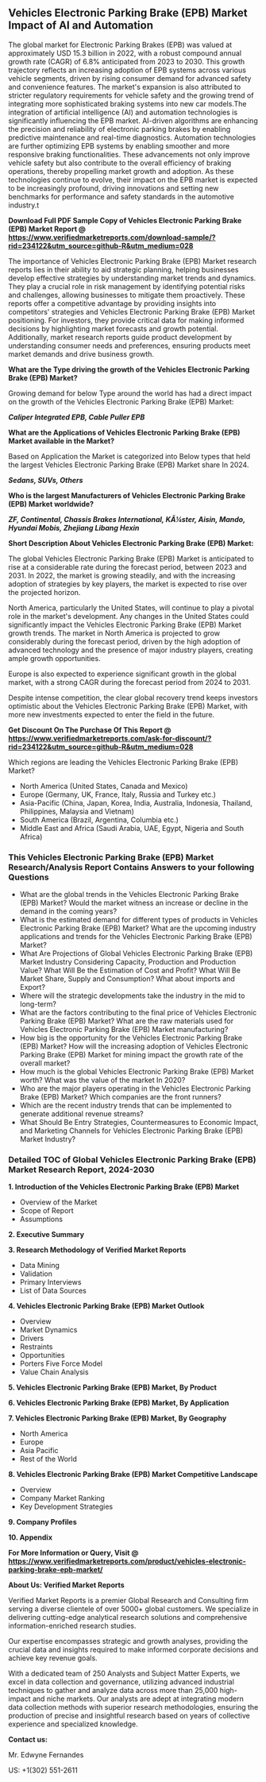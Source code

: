 <h2>Vehicles Electronic Parking Brake (EPB) Market Impact of AI and Automation</h2>The global market for Electronic Parking Brakes (EPB) was valued at approximately USD 15.3 billion in 2022, with a robust compound annual growth rate (CAGR) of 6.8% anticipated from 2023 to 2030. This growth trajectory reflects an increasing adoption of EPB systems across various vehicle segments, driven by rising consumer demand for advanced safety and convenience features. The market's expansion is also attributed to stricter regulatory requirements for vehicle safety and the growing trend of integrating more sophisticated braking systems into new car models.The integration of artificial intelligence (AI) and automation technologies is significantly influencing the EPB market. AI-driven algorithms are enhancing the precision and reliability of electronic parking brakes by enabling predictive maintenance and real-time diagnostics. Automation technologies are further optimizing EPB systems by enabling smoother and more responsive braking functionalities. These advancements not only improve vehicle safety but also contribute to the overall efficiency of braking operations, thereby propelling market growth and adoption. As these technologies continue to evolve, their impact on the EPB market is expected to be increasingly profound, driving innovations and setting new benchmarks for performance and safety standards in the automotive industry.t</p><p id="" class=""><strong>Download Full PDF Sample Copy of Vehicles Electronic Parking Brake (EPB) Market Report @ <a href="https://www.verifiedmarketreports.com/download-sample/?rid=234122&utm_source=github-R&utm_medium=028" target="_blank">https://www.verifiedmarketreports.com/download-sample/?rid=234122&utm_source=github-R&utm_medium=028</a></strong></p><p>The importance of&nbsp;Vehicles Electronic Parking Brake (EPB) Market research reports lies in their ability to aid strategic planning, helping businesses develop effective strategies by understanding market trends and dynamics. They play a crucial role in risk management by identifying potential risks and challenges, allowing businesses to mitigate them proactively. These reports offer a competitive advantage by providing insights into competitors' strategies and Vehicles Electronic Parking Brake (EPB) Market positioning. For investors, they provide critical data for making informed decisions by highlighting market forecasts and growth potential. Additionally, market research reports guide product development by understanding consumer needs and preferences, ensuring products meet market demands and drive business growth.</p><p><strong>What are the&nbsp;Type driving the growth of the Vehicles Electronic Parking Brake (EPB) Market?</strong></p><p id="" class="">Growing demand for below Type around the world has had a direct impact on the growth of the Vehicles Electronic Parking Brake (EPB) Market:</p><em><strong>Caliper Integrated EPB, Cable Puller EPB</strong></em></p><strong>What are the&nbsp;Applications&nbsp;of Vehicles Electronic Parking Brake (EPB) Market available in the Market?</strong></p><p id="" class="">Based on Application the Market is categorized into Below types that held the largest Vehicles Electronic Parking Brake (EPB) Market share In 2024.</p><em><strong>Sedans, SUVs, Others</strong></em></p><strong>Who is the largest Manufacturers of Vehicles Electronic Parking Brake (EPB) Market worldwide?</strong></p><p><em><strong>ZF, Continental, Chassis Brakes International, KÃ¼ster, Aisin, Mando, Hyundai Mobis, Zhejiang Libang Hexin</strong></em></p><p id="" class=""><strong>Short Description About Vehicles Electronic Parking Brake (EPB) Market:</strong></p><p>The global Vehicles Electronic Parking Brake (EPB) Market is anticipated to rise at a considerable rate during the forecast period, between 2023 and 2031. In 2022, the market is growing steadily, and with the increasing adoption of strategies by key players, the market is expected to rise over the projected horizon.</p><p>North America, particularly the United States, will continue to play a pivotal role in the market's development. Any changes in the United States could significantly impact the Vehicles Electronic Parking Brake (EPB) Market growth trends. The market in North America is projected to grow considerably during the forecast period, driven by the high adoption of advanced technology and the presence of major industry players, creating ample growth opportunities.</p><p>Europe is also expected to experience significant growth in the global market, with a strong CAGR during the forecast period from 2024 to 2031.</p><p>Despite intense competition, the clear global recovery trend keeps investors optimistic about the Vehicles Electronic Parking Brake (EPB) Market, with more new investments expected to enter the field in the future.</p><p id="" class=""><strong>Get Discount On The Purchase Of This Report @ <a href="https://www.verifiedmarketreports.com/ask-for-discount/?rid=234122&utm_source=github-R&utm_medium=028" target="_blank">https://www.verifiedmarketreports.com/ask-for-discount/?rid=234122&utm_source=github-R&utm_medium=028</a></strong></p>Which regions are leading the Vehicles Electronic Parking Brake (EPB) Market?</p><ul><li>North America (United States, Canada and Mexico)</li><li>Europe (Germany, UK, France, Italy, Russia and Turkey etc.)</li><li>Asia-Pacific (China, Japan, Korea, India, Australia, Indonesia, Thailand, Philippines, Malaysia and Vietnam)</li><li>South America (Brazil, Argentina, Columbia etc.)</li><li>Middle East and Africa (Saudi Arabia, UAE, Egypt, Nigeria and South Africa)</li></ul><h3 id="" class="">This Vehicles Electronic Parking Brake (EPB) Market Research/Analysis Report Contains Answers to your following Questions</h3><ul><li>What are the global trends in the Vehicles Electronic Parking Brake (EPB) Market? Would the market witness an increase or decline in the demand in the coming years?</li><li>What is the estimated demand for different types of products in Vehicles Electronic Parking Brake (EPB) Market? What are the upcoming industry applications and trends for the Vehicles Electronic Parking Brake (EPB) Market?</li><li>What Are Projections of Global Vehicles Electronic Parking Brake (EPB) Market Industry Considering Capacity, Production and Production Value? What Will Be the Estimation of Cost and Profit? What Will Be Market Share, Supply and Consumption? What about imports and Export?</li><li>Where will the strategic developments take the industry in the mid to long-term?</li><li>What are the factors contributing to the final price of Vehicles Electronic Parking Brake (EPB) Market? What are the raw materials used for Vehicles Electronic Parking Brake (EPB) Market manufacturing?</li><li>How big is the opportunity for the Vehicles Electronic Parking Brake (EPB) Market? How will the increasing adoption of Vehicles Electronic Parking Brake (EPB) Market for mining impact the growth rate of the overall market?</li><li>How much is the global Vehicles Electronic Parking Brake (EPB) Market worth? What was the value of the market In 2020?</li><li>Who are the major players operating in the Vehicles Electronic Parking Brake (EPB) Market? Which companies are the front runners?</li><li>Which are the recent industry trends that can be implemented to generate additional revenue streams?</li><li>What Should Be Entry Strategies, Countermeasures to Economic Impact, and Marketing Channels for Vehicles Electronic Parking Brake (EPB) Market Industry?</li></ul><h3 id="" class="">Detailed TOC of Global Vehicles Electronic Parking Brake (EPB) Market Research Report, 2024-2030</h3><p id="" class=""><strong>1. Introduction of the Vehicles Electronic Parking Brake (EPB) Market</strong></p><ul><li>Overview of the Market</li><li>Scope of Report</li><li>Assumptions</li></ul><p id="" class=""><strong>2. Executive Summary</strong></p><p id="" class=""><strong>3. Research Methodology of Verified Market Reports</strong></p><ul><li>Data Mining</li><li>Validation</li><li>Primary Interviews</li><li>List of Data Sources</li></ul><p id="" class=""><strong>4. Vehicles Electronic Parking Brake (EPB) Market Outlook</strong></p><ul><li>Overview</li><li>Market Dynamics</li><li>Drivers</li><li>Restraints</li><li>Opportunities</li><li>Porters Five Force Model</li><li>Value Chain Analysis</li></ul><p id="" class=""><strong>5. Vehicles Electronic Parking Brake (EPB) Market, By Product</strong></p><p id="" class=""><strong>6. Vehicles Electronic Parking Brake (EPB) Market, By Application</strong></p><p id="" class=""><strong>7. Vehicles Electronic Parking Brake (EPB) Market, By Geography</strong></p><ul><li>North America</li><li>Europe</li><li>Asia Pacific</li><li>Rest of the World</li></ul><p id="" class=""><strong>8. Vehicles Electronic Parking Brake (EPB) Market Competitive Landscape</strong></p><ul><li>Overview</li><li>Company Market Ranking</li><li>Key Development Strategies</li></ul><p id="" class=""><strong>9. Company Profiles</strong></p><p id="" class=""><strong>10. Appendix</strong></p><p id="" class=""><strong>For More Information or Query, Visit @ <a href="https://www.verifiedmarketreports.com/product/vehicles-electronic-parking-brake-epb-market/" target="_blank">https://www.verifiedmarketreports.com/product/vehicles-electronic-parking-brake-epb-market/</a></strong></p><p id="" class=""><strong>About Us: Verified Market Reports</strong></p><p id="" class="">Verified Market Reports is a premier Global Research and Consulting firm serving a diverse clientele of over 5000+ global customers. We specialize in delivering cutting-edge analytical research solutions and comprehensive information-enriched research studies.</p><p id="" class="">Our expertise encompasses strategic and growth analyses, providing the crucial data and insights required to make informed corporate decisions and achieve key revenue goals.</p><p id="" class="">With a dedicated team of 250 Analysts and Subject Matter Experts, we excel in data collection and governance, utilizing advanced industrial techniques to gather and analyze data across more than 25,000 high-impact and niche markets. Our analysts are adept at integrating modern data collection methods with superior research methodologies, ensuring the production of precise and insightful research based on years of collective experience and specialized knowledge.</p><p id="" class=""><strong>Contact us:</strong></p><p id="" class="">Mr. Edwyne Fernandes</p><p id="" class="">US: +1(302) 551-2611</p>